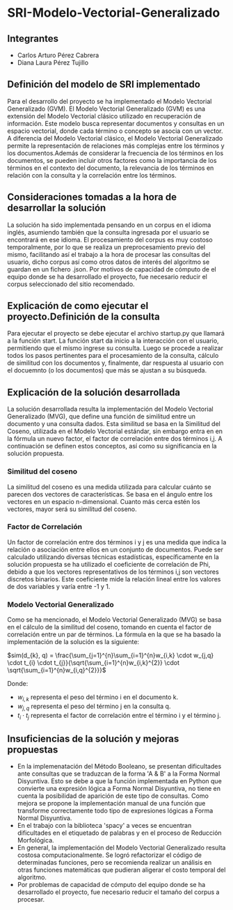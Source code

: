 # SRI-Modelo-Vectorial-Generalizado

## Integrantes

- Carlos Arturo Pérez Cabrera
- Diana Laura Pérez Tujillo

## Definición del modelo de SRI implementado

Para el desarrollo del proyecto se ha implementado el Modelo Vectorial Generalizado (GVM).
El Modelo Vectorial Generalizado (GVM) es una extensión del Modelo Vectorial clásico utilizado en recuperación de información. Este modelo busca representar documentos y consultas en un espacio vectorial, donde cada término o concepto se asocia con un vector. A diferencia del Modelo Vectorial clásico, el Modelo Vectorial Generalizado permite la representación de relaciones más complejas entre los términos y los documentos.Además de considerar la frecuencia de los términos en los documentos, se pueden incluir otros factores como la importancia de los términos en el contexto del documento, la relevancia de los términos en relación con la consulta y la correlación entre los términos.

## Consideraciones tomadas a la hora de desarrollar la solución

La solución ha sido implementada pensando en un corpus en el idioma inglés, asumiendo también que la consulta ingresada por el usuario se encontrará en ese idioma. El procesamiento del corpus es muy costoso temporalmente, por lo que se realiza un preprocesamiento previo del mismo, facilitando así el trabajo a la hora de procesar las consultas del usuario, dicho corpus así como otros datos de interés del algoritmo se guardan en un fichero .json. Por motivos de capacidad de cómputo de el equipo donde se ha desarrollado el proyecto, fue necesario reducir el corpus seleccionado del sitio recomendado.  

## Explicación de como ejecutar el proyecto.Definición de la consulta

Para ejecutar el proyecto se debe ejecutar el archivo startup.py que llamará a la función start. La función start da inicio a la interacción con el usuario, permitiendo que el mismo ingrese su consulta. Luego se procede a realizar todos los pasos pertinentes para el procesamiento de la consulta, cálculo de similitud con los documentos y, finalmente, dar respuesta al usuario con el docuemnto (o los documentos) que más se ajustan a su búsqueda.  

## Explicación de la solución desarrollada

La solución desarrollada resulta la implementación del Modelo Vectorial Generalizado (MVG), que define una función de similitud entre un documento y una consulta dados. Esta similitud se basa en la Similitud del Coseno, utilizada en el Modelo Vectorial estándar, sin embargo entra en en la fórmula un nuevo factor, el factor de correlación entre dos términos i,j. A continuación se definen estos conceptos, así como su significancia en la solución propuesta. 

### Similitud del coseno

La similitud del coseno es una medida utilizada para calcular cuánto se parecen dos vectores de características. Se basa en el ángulo entre los vectores en un espacio n-dimensional. Cuanto más cerca estén los vectores, mayor será su similitud del coseno.

### Factor de Correlación

Un factor de correlación entre dos términos i y j es una medida que indica la relación o asociación entre ellos en un conjunto de documentos. Puede ser calculado utilizando diversas técnicas estadísticas, específicamente en la solución propuesta se ha utilizado el coeficiente de correlación de Phi, debido a que los vectores representativos de los términos i,j son vectores discretos binarios. Este coeficiente mide la relación lineal entre los valores de dos variables y varía entre -1 y 1.  

### Modelo Vectorial Generalizado

Como se ha mencionado, el Modelo Vectorial Generalizado (MVG) se basa en el cálculo de la similitud del coseno, tomando en cuenta el factor de correlación entre un par de términos. La fórmula en la que se ha basado la implementación de la solución es la siguiente:

$sim(d_{k}, q) = \frac{\sum_{j=1}^{n}\sum_{i=1}^{n}w_{i,k} \cdot w_{j,q} \cdot t_{i} \cdot t_{j}}{\sqrt{\sum_{i=1}^{n}w_{i,k}^{2}} \cdot \sqrt{\sum_{i=1}^{n}w_{i,q}^{2}}}$

Donde:

- $w_{i,k}$ representa el peso del término i en el documento k.
- $w_{j,q}$ representa el peso del término j en la consulta q.
- $t_{i} \cdot t_{j}$ representa el factor de correlación entre el término i y el término j.

## Insuficiencias de la solución  y mejoras propuestas

- En la implemenatación del Método Booleano, se presentan dificultades ante consultas que se traduzcan de la forma 'A & B' a la Forma Normal Disyuntiva. Esto se debe a que la función implementada en Python que convierte una expresión lógica a Forma Normal Disyuntiva, no tiene en cuenta la posibilidad de aparición de este tipo de consultas. Como mejora se propone la implementación manual de una función que transforme correctamente todo tipo de expresiones lógicas a Forma Normal Disyuntiva.
- En el trabajo con la biblioteca 'spacy' a veces se encuentran dificultades en el etiquetado de palabras y en el proceso de Reducción Morfológica.  
- En general, la implementación del Modelo Vectorial Generalizado resulta costosa computacionalmente. Se logró refactorizar el código de determinadas funciones, pero se recomienda realizar un análisis en otras funciones matemáticas que pudieran aligerar el costo temporal del algoritmo.
- Por problemas de capacidad de cómputo del equipo donde se ha desarrollado el proyecto, fue necesario reducir el tamaño del corpus a procesar.  
  